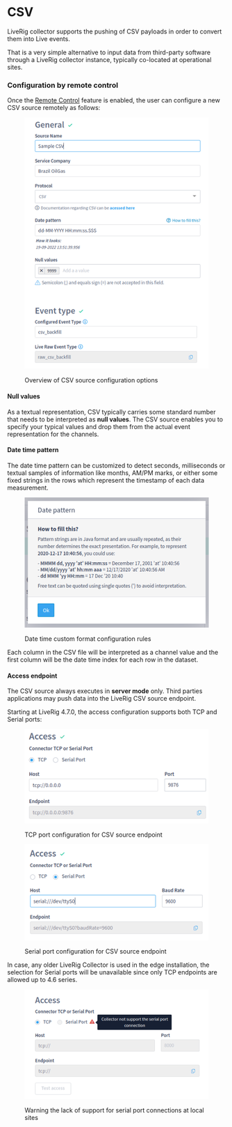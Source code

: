 # CSV

LiveRig collector supports the pushing of CSV payloads in order to convert them into Live events.&#x20;

That is a very simple alternative to input data from third-party software through a LiveRig collector instance, typically co-located at operational sites.

### Configuration by remote control

Once the [Remote Control](../remote-control/) feature is enabled, the user can configure a new CSV source remotely as follows:

<figure><img src="../../.gitbook/assets/image (100).png" alt=""><figcaption><p>Overview of CSV source configuration options</p></figcaption></figure>

#### Null values

As a textual representation, CSV typically carries some standard number that needs to be interpreted as **null values**. The CSV source enables you to specify your typical values and drop them from the actual event representation for the channels.

#### Date time pattern

The date time pattern can be customized to detect seconds, milliseconds or textual samples of information like months, AM/PM marks, or either some fixed strings in the rows which represent the timestamp of each data measurement.

<figure><img src="../../.gitbook/assets/image (132).png" alt=""><figcaption><p>Date time custom format configuration rules</p></figcaption></figure>

Each column in the CSV file will be interpreted as a channel value and the first column will be the date time index for each row in the dataset.

#### Access endpoint

The CSV source always executes in **server mode** only. Third parties applications may push data into the LiveRig CSV source endpoint.

Starting at LiveRig 4.7.0, the access configuration supports both TCP and Serial ports:

<div>

<figure><img src="../../.gitbook/assets/liverig-source-configuration-connectors-tcp (1).png" alt=""><figcaption><p>TCP port configuration for CSV source endpoint</p></figcaption></figure>

 

<figure><img src="../../.gitbook/assets/liverig-source-configuration-connectors-serial.png" alt=""><figcaption><p>Serial port configuration for CSV source endpoint</p></figcaption></figure>

</div>

In case, any older LiveRig Collector is used in the edge installation, the selection for Serial ports will be unavailable since only TCP endpoints are allowed up to 4.6 series.

<figure><img src="../../.gitbook/assets/image (121).png" alt=""><figcaption><p>Warning the lack of support for serial port connections at local sites</p></figcaption></figure>
